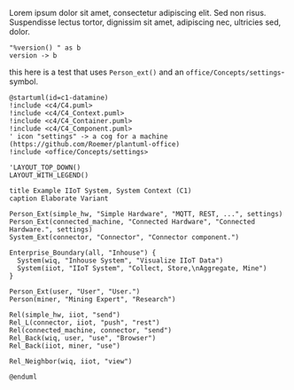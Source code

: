 
Lorem ipsum dolor sit amet, consectetur adipiscing elit. Sed non risus. Suspendisse lectus tortor, dignissim sit amet, adipiscing nec, ultricies sed, dolor.


```plantuml
"%version() " as b
version -> b
```


this here is a test that uses `Person_ext()` and an `office/Concepts/settings`-symbol.

```plantuml
@startuml(id=c1-datamine)
!include <c4/C4.puml>
!include <c4/C4_Context.puml>
!include <c4/C4_Container.puml>
!include <c4/C4_Component.puml>
' icon "settings" -> a cog for a machine (https://github.com/Roemer/plantuml-office)
!include <office/Concepts/settings>

'LAYOUT_TOP_DOWN()
LAYOUT_WITH_LEGEND()

title Example IIoT System, System Context (C1)
caption Elaborate Variant

Person_Ext(simple_hw, "Simple Hardware", "MQTT, REST, ...", settings)
Person_Ext(connected_machine, "Connected Hardware", "Connected Hardware.", settings)
System_Ext(connector, "Connector", "Connector component.")

Enterprise_Boundary(all, "Inhouse") {
  System(wiq, "Inhouse System", "Visualize IIoT Data")
  System(iiot, "IIoT System", "Collect, Store,\nAggregate, Mine")
}

Person_Ext(user, "User", "User.")
Person(miner, "Mining Expert", "Research")

Rel(simple_hw, iiot, "send")
Rel_L(connector, iiot, "push", "rest")
Rel(connected_machine, connector, "send")
Rel_Back(wiq, user, "use", "Browser")
Rel_Back(iiot, miner, "use")

Rel_Neighbor(wiq, iiot, "view")

@enduml
```
